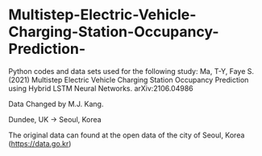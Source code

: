 # Multistep-Electric-Vehicle-Charging-Station-Occupancy-Prediction-

Python codes and data sets used for the following study:
Ma, T-Y, Faye S. (2021) Multistep Electric Vehicle Charging Station Occupancy Prediction using Hybrid LSTM Neural Networks. arXiv:2106.04986

Data Changed by M.J. Kang.

Dundee, UK -> Seoul, Korea

The original data can found at the open data of the city of Seoul, Korea (https://data.go.kr)
